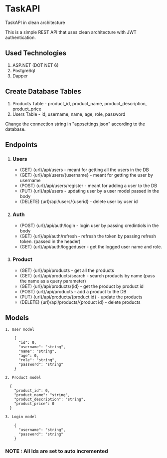 # TaskAPI
TaskAPI in clean architecture

This is a simple REST API that uses clean architecture with JWT authentication.

## Used Technologies
1. ASP.NET (DOT NET 6)
2. PostgreSql
3. Dapper

## Create Database Tables

  1. Products Table - product_id, product_name, product_description, product_price
  2. Users Table - id, username, name, age, role, password
 
 Change the connection string in "appsettings.json" according to the database.
 
 ## Endpoints
  1. ### Users
  
     * (GET) {url}/api/users - meant for getting all the users in the DB
     * (GET) {url}/api/users/{username} - meant for getting the user by username
     * (POST) {url}/api/users/register - meant for adding a user to the DB
     * (PUT) {url}/api/users - updating user by a user model passed in the body
     * (DELETE) {url}/api/users/{userid} - delete user by user id
  
  2. ### Auth
     
     * (POST) {url}/api/auth/login - login user by passing credintiols in the body
     * (GET) {url}/api/auth/refresh - refresh the token by passing refresh token. (passed in the header)
     * (GET) {url}/api/auth/loggeduser - get the logged user name and role.
  
  3. ### Product
     
     * (GET) {url}/api/products - get all the products
     * (GET) {url}/api/products/search - search products by name (pass the name as a query parameter)
     * (GET) {url}/api/products/{id} - get the product by product id
     * (POST) {url}/api/products - add a product to the DB
     * (PUT) {url}/api/products/{product id} - update the products
     * (DELETE) {url}/api/products/{product id} - delete products
  
 ## Models
    1. User model
        
        {
          "id": 0,
          "username": "string",
          "name": "string",
          "age": 0,
          "role": "string",
          "password": "string"
        }
        
    2. Product model
        
      {
        "product_id": 0,
        "product_name": "string",
        "product_description": "string",
        "product_price": 0
      }
      
    3. Login model
        
        {
          "username": "string",
          "password": "string"
        }
### NOTE : All Ids are set to auto incremented
     
